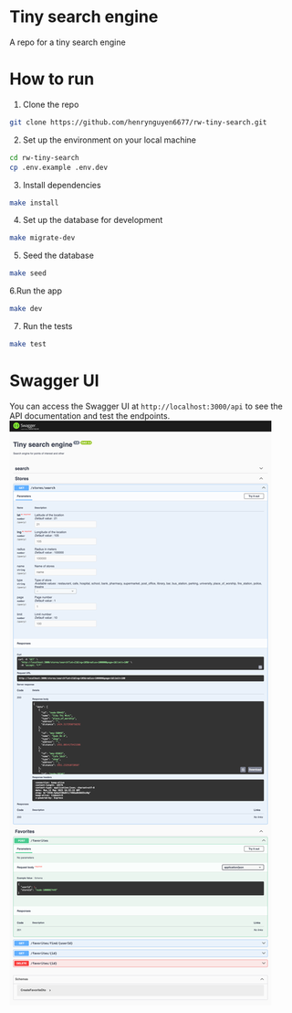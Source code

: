 # Tiny search engine
A repo for a tiny search engine
# How to run
1. Clone the repo
```bash
git clone https://github.com/henrynguyen6677/rw-tiny-search.git
```
2. Set up the environment on your local machine
```bash
cd rw-tiny-search
cp .env.example .env.dev
```
3. Install dependencies
```bash
make install
```
4. Set up the database for development
```bash
make migrate-dev
```
5. Seed the database
```bash
make seed
```
6.Run the app
```bash
make dev
```

7. Run the tests
```bash
make test
```

# Swagger UI
You can access the Swagger UI at `http://localhost:3000/api` to see the API documentation and test the endpoints.
![img.png](docs/images/api.png)
